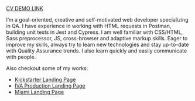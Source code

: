 [CV DEMO LINK](https://lazurniko.github.io/CV/)

I’m a goal-oriented, creative and self-motivated web developer specializing in QA. I have experience in working with HTML requests in Postman, building unit tests in Jest and Cypress. I am well familiar with CSS/HTML, Sass preprocessor, JS, cross-browser and adaptive markup skills. Eager to improve my skills, always try to learn new technologies and stay up-to-date with Quality Assurance trends. I also learn quickly and easily communicate with people.

Also checkout some of my works: 

- [Kickstarter Landing Page](https://LazurNiko.github.io/Kickstarter/)
- [IVA Production Landing Page](https://lazurniko.github.io/IVAproduction/)
- [Miami Landing Page](https://LazurNiko.github.io/layout_miami/)
